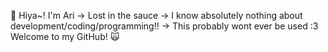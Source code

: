 🩷 Hiya~! I'm Ari
-> Lost in the sauce
-> I know absolutely nothing about development/coding/programming!!
-> This probably wont ever be used :3
 Welcome to my GitHub! 🙀
<!---
PrettyPrivilage/PrettyPrivilage is a ✨ special ✨ repository because its `README.md` (this file) appears on your GitHub profile.
You can click the Preview link to take a look at your changes.
--->
